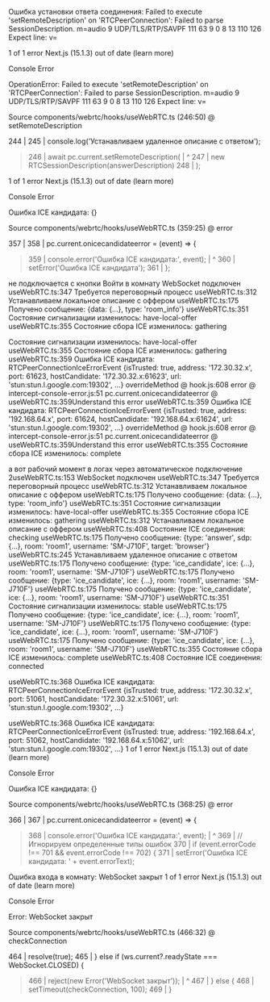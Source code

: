 Ошибка установки ответа соединения: Failed to execute 'setRemoteDescription' on 'RTCPeerConnection': Failed to parse SessionDescription. m=audio 9 UDP/TLS/RTP/SAVPF 111 63 9 0 8 13 110 126 Expect line: v=




1 of 1 error
Next.js (15.1.3) out of date (learn more)

Console Error

OperationError: Failed to execute 'setRemoteDescription' on 'RTCPeerConnection': Failed to parse SessionDescription. m=audio 9 UDP/TLS/RTP/SAVPF 111 63 9 0 8 13 110 126 Expect line: v=

Source
components/webrtc/hooks/useWebRTC.ts (246:50) @ setRemoteDescription

244 |
245 |                                 console.log('Устанавливаем удаленное описание с ответом');
> 246 |                                 await pc.current.setRemoteDescription(
|                                                  ^
247 |                                     new RTCSessionDescription(answerDescription)
248 |                                 );





1 of 1 error
Next.js (15.1.3) out of date (learn more)

Console Error

Ошибка ICE кандидата: {}

Source
components/webrtc/hooks/useWebRTC.ts (359:25) @ error

357 |
358 |             pc.current.onicecandidateerror = (event) => {
> 359 |                 console.error('Ошибка ICE кандидата:', event);
|                         ^
360 |                 setError('Ошибка ICE кандидата');
361 |             };
> 


не подключается с кнопки Войти в комнату
WebSocket подключен
useWebRTC.ts:347 Требуется переговорный процесс
useWebRTC.ts:312 Устанавливаем локальное описание с оффером
useWebRTC.ts:175 Получено сообщение: {data: {…}, type: 'room_info'}
useWebRTC.ts:351 Состояние сигнализации изменилось: have-local-offer
useWebRTC.ts:355 Состояние сбора ICE изменилось: gathering

Состояние сигнализации изменилось: have-local-offer
useWebRTC.ts:355 Состояние сбора ICE изменилось: gathering
useWebRTC.ts:359 Ошибка ICE кандидата: RTCPeerConnectionIceErrorEvent {isTrusted: true, address: '172.30.32.x', port: 61623, hostCandidate: '172.30.32.x:61623', url: 'stun:stun.l.google.com:19302', …}
overrideMethod @ hook.js:608
error @ intercept-console-error.js:51
pc.current.onicecandidateerror @ useWebRTC.ts:359Understand this error
useWebRTC.ts:359 Ошибка ICE кандидата: RTCPeerConnectionIceErrorEvent {isTrusted: true, address: '192.168.64.x', port: 61624, hostCandidate: '192.168.64.x:61624', url: 'stun:stun.l.google.com:19302', …}
overrideMethod @ hook.js:608
error @ intercept-console-error.js:51
pc.current.onicecandidateerror @ useWebRTC.ts:359Understand this error
useWebRTC.ts:355 Состояние сбора ICE изменилось: complete


а вот рабочий момент в логах через автоматическое подключение
2useWebRTC.ts:153 WebSocket подключен
useWebRTC.ts:347 Требуется переговорный процесс
useWebRTC.ts:312 Устанавливаем локальное описание с оффером
useWebRTC.ts:175 Получено сообщение: {data: {…}, type: 'room_info'}
useWebRTC.ts:351 Состояние сигнализации изменилось: have-local-offer
useWebRTC.ts:355 Состояние сбора ICE изменилось: gathering
useWebRTC.ts:312 Устанавливаем локальное описание с оффером
useWebRTC.ts:408 Состояние ICE соединения: checking
useWebRTC.ts:175 Получено сообщение: {type: 'answer', sdp: {…}, room: 'room1', username: 'SM-J710F', target: 'browser'}
useWebRTC.ts:245 Устанавливаем удаленное описание с ответом
useWebRTC.ts:175 Получено сообщение: {type: 'ice_candidate', ice: {…}, room: 'room1', username: 'SM-J710F'}
useWebRTC.ts:175 Получено сообщение: {type: 'ice_candidate', ice: {…}, room: 'room1', username: 'SM-J710F'}
useWebRTC.ts:175 Получено сообщение: {type: 'ice_candidate', ice: {…}, room: 'room1', username: 'SM-J710F'}
useWebRTC.ts:351 Состояние сигнализации изменилось: stable
useWebRTC.ts:175 Получено сообщение: {type: 'ice_candidate', ice: {…}, room: 'room1', username: 'SM-J710F'}
useWebRTC.ts:175 Получено сообщение: {type: 'ice_candidate', ice: {…}, room: 'room1', username: 'SM-J710F'}
useWebRTC.ts:175 Получено сообщение: {type: 'ice_candidate', ice: {…}, room: 'room1', username: 'SM-J710F'}
useWebRTC.ts:355 Состояние сбора ICE изменилось: complete
useWebRTC.ts:408 Состояние ICE соединения: connected







useWebRTC.ts:368 Ошибка ICE кандидата:
RTCPeerConnectionIceErrorEvent {isTrusted: true, address: '172.30.32.x', port: 51061, hostCandidate: '172.30.32.x:51061', url: 'stun:stun.l.google.com:19302', …}

useWebRTC.ts:368 Ошибка ICE кандидата:
RTCPeerConnectionIceErrorEvent {isTrusted: true, address: '192.168.64.x', port: 51062, hostCandidate: '192.168.64.x:51062', url: 'stun:stun.l.google.com:19302', …}
1 of 1 error
Next.js (15.1.3) out of date (learn more)

Console Error

Ошибка ICE кандидата: {}

Source
components/webrtc/hooks/useWebRTC.ts (368:25) @ error

366 |
367 |             pc.current.onicecandidateerror = (event) => {
> 368 |                 console.error('Ошибка ICE кандидата:', event);
|                         ^
369 |                 // Игнорируем определенные типы ошибок
370 |                 if (event.errorCode !== 701 && event.errorCode !== 702) {
371 |                     setError('Ошибка ICE кандидата: ' + event.errorText);
> 
>


Ошибка входа в комнату: WebSocket закрыт
1 of 1 error
Next.js (15.1.3) out of date (learn more)

Console Error

Error: WebSocket закрыт

Source
components/webrtc/hooks/useWebRTC.ts (466:32) @ checkConnection

464 |                         resolve(true);
465 |                     } else if (ws.current?.readyState === WebSocket.CLOSED) {
> 466 |                         reject(new Error('WebSocket закрыт'));
|                                ^
467 |                     } else {
468 |                         setTimeout(checkConnection, 100);
469 |                     }
> 

